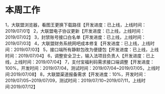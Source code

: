 # 本周工作
1，大联盟浏览器，看图王更换下载路径【开发进度：已上线，上线时间：2019/07/01】
2，大联盟电子协议更新【开发进度：已上线，上线时间：2019/07/02】
3，封禁账号接口白名单【开发进度：已上线，上线时间：2019/07/03】
4，大联盟财务系统网吧成本修复【开发进度：已上线，上线时间：2019/07/03】
5，接口端所有静默包改为便捷包【开发进度：已上线，上线时间：2019/07/04】
6，调整安全卫士，输入法项目负责人【开发进度：已上线，上线时间：2019/07/04】
7，支付宝福利码需求接口端调整【开发进度：100%，开发时间：2019/07/04，测试时间：2019/07/04~2019/07/05，上线时间:2019/07/08】
8，大联盟渠道报备需求【开发进度：10%，开发时间：2019/07/05~2019/07/09，测试时间：2019/07/10~2019/07/11，上线时间:2019/07/12】